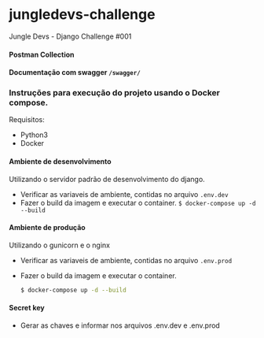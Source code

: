 # jungledevs-challenge
Jungle Devs - Django Challenge #001

#### Postman Collection

#### Documentação com swagger `/swagger/`


### Instruções para execução do projeto usando o Docker compose.
Requisitos:
- Python3
- Docker

#### Ambiente de desenvolvimento

Utilizando o servidor padrão de desenvolvimento do django.
- Verificar as variaveis de ambiente, contidas no arquivo `.env.dev`
- Fazer o build da imagem e executar o container.
`$ docker-compose up -d --build`

#### Ambiente de produção
Utilizando o gunicorn e o nginx
- Verificar as variaveis de ambiente, contidas no arquivo `.env.prod`
- Fazer o build da imagem e executar o container.

    ```sh
    $ docker-compose up -d --build
    ```
#### Secret key
- Gerar as chaves e informar nos arquivos .env.dev e .env.prod 
